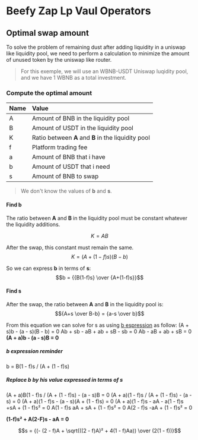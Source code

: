# Beefy Zap Lp Vaul Operators





## Optimal swap amount

To solve the problem of remaining dust after adding liquidity in a uniswap like liquidity pool, we need to perform a calculation to minimize the amount of unused token by the uniswap like router.

> For this exemple, we will use an WBNB-USDT Uniswap luqidity pool, and we have 1 WBNB as a total investment.

### Compute the optimal amount

| Name | Value                                               |
| ---- | :-------------------------------------------------- |
| A    | Amount of BNB in the liquidity pool                 |
| B    | Amount of USDT in the liquidity pool                |
| K    | Ratio between **A** and **B** in the liquidity pool |
| f    | Platform trading fee                                |
| a    | Amount of BNB that i have                           |
| b    | Amount of USDT that i need                          |
| s    | Amount of BNB to swap                               |

> We don't know the values of **b** and **s**.

#### Find b
The ratio between **A** and **B** in the liquidity pool must be constant whatever the liquidity additions.

$$K = AB$$

After the swap, this constant must remain the same.
$$K = (A + (1-f)s)(B-b)$$

So we can express **b** in terms of **s**:
$$b = {{B(1-f)s} \over {A+(1-f)s}}$$

#### Find s
After the swap, the ratio between **A** and **B** in the liquidity pool is:
$${A+s \over B-b} = {a-s \over b}$$

From this equation we can solve for s as using [b espression](#find-b) as follow:
(A + s)b - (a - s)(B - b) = 0
Ab + sb - aB + ab + sB - sb = 0
Ab - aB + ab + sB = 0
**(A + a)b - (a - s)B = 0**  

##### b expression reminder
b = B(1 - f)s / (A + (1 - f)s)  

##### Replace b by his value expressed in terms of s
(A + a)B(1 - f)s / (A + (1 - f)s) - (a - s)B = 0
(A + a)(1 - f)s / (A + (1 - f)s) - (a - s) = 0
(A + a)(1 - f)s - (a - s)(A + (1 - f)s) = 0
(A + a)(1 - f)s - aA - a(1 - f)s +sA + (1 - f)s² = 0
A(1 - f)s aA + sA + (1 - f)s² = 0
A(2 - f)s -aA + (1 - f)s² = 0

**(1-f)s² + A(2-F)s - aA = 0**

$$s = {(- (2 - f)A + \sqrt(((2 - f)A)² + 4(1 - f)Aa)) \over (2(1 - f))}$$
 


